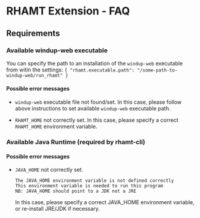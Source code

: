 # RHAMT Extension - FAQ

## Requirements

### Available windup-web executable
You can specify the path to an installation of the `windup-web` executable from witin the settings:
    ```
    {
        "rhamt.executable.path": "/some-path-to-windup-web/run_rhamt"
    }
    ```

#### Possible error messages
* `windup-web` executable file not found/set.
    In this case, please follow above instructions to set available `windup-web` executable path.


* `RHAMT_HOME` not correctly set.
    In this case, please specify a correct `RHAMT_HOME` environment variable.

### Available Java Runtime (required by rhamt-cli)

#### Possible error messages
* `JAVA_HOME` not correctly set.
    ```
    The JAVA_HOME environment variable is not defined correctly
    This environment variable is needed to run this program
    NB: JAVA_HOME should point to a JDK not a JRE
    ```
    In this case, please specify a correct JAVA_HOME environment variable, or re-install JRE/JDK if necessary.